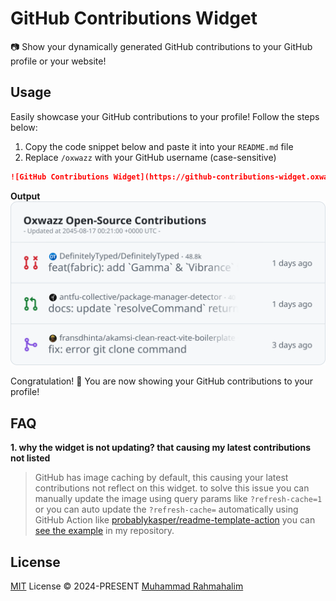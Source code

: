 # GitHub Contributions Widget

[Latest Version]: https://img.shields.io/crates/v/package_manager_detector_rs.svg

[crates.io]: https://crates.io/crates/package_manager_detector_rs

[Rustc Version]: https://img.shields.io/badge/rustc-1.56+-lightgray.svg

[rustc]: https://blog.rust-lang.org/2021/10/21/Rust-1.56.0.html

📷 Show your dynamically generated GitHub contributions to your GitHub profile or your website!

## Usage

Easily showcase your GitHub contributions to your profile! Follow the steps below:

1. Copy the code snippet below and paste it into your `README.md` file
2. Replace `/oxwazz` with your GitHub username (case-sensitive)

```markdown
![GitHub Contributions Widget](https://github-contributions-widget.oxwazz.com/oxwazz)
```

**Output** <br/>
![GitHub Contributions Widget](./assets/snapshot/v0.1.1.svg)

Congratulation! 🎉 You are now showing your GitHub contributions to your profile!

## FAQ

**1. why the widget is not updating? that causing my latest contributions not listed**

> GitHub has image caching by default, this causing your latest contributions not reflect on this widget.
> to solve this issue you can manually update the image using query params like `?refresh-cache=1`
> or you can auto update the `?refresh-cache=` automatically using GitHub Action
> like [probablykasper/readme-template-action](https://github.com/probablykasper/readme-template-action)
> you can [see the example](https://github.com/oxwazz/oxwazz) in my repository.

## License

[MIT](./LICENSE) License © 2024-PRESENT [Muhammad Rahmahalim](https://github.com/oxwazz)